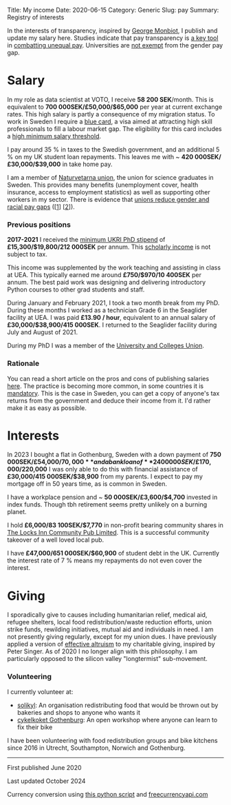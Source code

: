 Title: My income
Date: 2020-06-15
Category: Generic
Slug: pay
Summary: Registry of interests


In the interests of transparency, inspired by [George Monbiot](https://www.monbiot.com/registry-of-interests/), I publish and update my salary here. Studies indicate that pay transparency is [a key tool](https://www.payscale.com/data/pay-transparency) in [combatting unequal pay](https://www.aauw.org/resources/news/media/press-releases/salary-transparency-linked-to-smaller-gender-pay-gap/). Universities are [not exempt](https://hbr.org/2020/02/can-transparency-laws-fix-the-gender-wage-gap) from the gender pay gap.

# Salary

In my role as data scientist at VOTO, I receive **58 200 SEK**/month. This is equivalent to **700 000SEK/£50,000/$65,000** per year at current exchange rates. This high salary is partly a consequence of my migration status. To work in Sweden I require a [blue card](https://ec.europa.eu/home-affairs/policies/migration-and-asylum/legal-migration-and-integration/work/eu-blue-card_en), a visa aimed at attracting high skill professionals to fill a labour market gap. The eligibility for this card includes a [high minimum salary threshold](https://ec.europa.eu/immigration/blue-card/sweden_en).

I pay around 35 % in taxes to the Swedish government, and an additional 5 % on my UK student loan repayments. This leaves me with ~ **420 000SEK/£30,000/$39,000** in take home pay. 

I am a member of [Naturvetarna union](https://www.naturvetarna.se/), the union for science graduates in Sweden. This provides many benefits (unemployment cover, health insurance, access to employment statistics) as well as supporting other workers in my sector. There is evidence that [unions reduce gender and racial pay gaps](https://www.afscme.org/blog/studies-find-unions-close-gender-and-racial-pay-gaps) ([[1](https://nwlc.org/wp-content/uploads/2021/07/Union-Factsheet-9.8.21.pdf)] [[2](https://cdn.americanprogress.org/content/uploads/2021/08/03103606/UnionsWealth-brief-2.pdf)]).

### Previous positions

**2017-2021** I received the [minimum UKRI PhD stipend](https://www.ukri.org/skills/funding-for-research-training/) of **£15,300/$19,800/212 000SEK** per annum. This [scholarly income](https://www.gov.uk/hmrc-internal-manuals/employment-income-manual/eim06205) is not subject to tax.

This income was supplemented by the work teaching and assisting in class at UEA. This typically earned me around **£750/$970/10 400SEK** per annum. The best paid work was designing and delivering introductory Python courses to other grad students and staff.

During January and February 2021, I took a two month break from my PhD. During these months I worked as a technician Grade 6 in the Seaglider facility at UEA. I was paid **£13.90 / hour**, equivalent to an annual salary of **£30,000/$38,900/415 000SEK**. I returned to the Seaglider facility during July and August of 2021.

During my PhD I was a member of the [University and Colleges Union](https://www.ucu.org.uk/).

### Rationale

You can read a short article on the pros and cons of publishing salaries [here](https://time.com/5353848/salary-pay-transparency-work/). The practice is becoming more common, in some countries it is [mandatory](https://www.bbc.co.uk/news/magazine-40669239). This is the case in Sweden, you can get a copy of anyone's tax returns from the government and deduce their income from it. I'd rather make it as easy as possible.

# Interests

In 2023 I bought a flat in Gothenburg, Sweden with a down payment of **750 000SEK/£54,000/$70,000** and a bank loan of **2 400 000SEK/£170,000/$220,000** I was only able to do this with financial assistance of **£30,000/415 000SEK/$38,900**  from my parents. I expect to pay my mortgage off in 50 years time, as is common in Sweden.

I have a workplace pension and ~ **50 000SEK/£3,600/$4,700** invested in index funds. Though tbh retirement seems pretty unlikely on a burning planet.

I hold **£6,000/83 100SEK/$7,770** in non-profit bearing  community shares in [The Locks Inn Community Pub Limited](https://thelocksinn.com/). This is a successful community takeover of a well loved local pub.

I have **£47,000/651 000SEK/$60,900** of student debt in the UK. Currently the interest rate of 7 % means my repayments do not even cover the interest.

# Giving

I sporadically give to causes including humanitarian relief, medical aid, refugee shelters, local food redistribution/waste reduction efforts, union strike funds, rewilding initiatives, mutual aid and individuals in need. I am not presently giving regularly, except for my union dues. I have previously applied a version of [effective altruism](https://en.wikipedia.org/wiki/Effective_altruism) to my charitable giving, inspired by Peter Singer. As of 2020 I no longer align with this philosophy. I am particularly opposed to the silicon valley "longtermist" sub-movement.

### Volunteering

I currently volunteer at:

- [solikyl](https://solikyl.se/): An organisation redistributing food that would be thrown out by bakeries and shops to anyone who wants it
- [cykelkoket Gothenburg](https://www.cykelkoket.org/faq): An open workshop where anyone can learn to fix their bike

I have been volunteering with food redistribution groups and bike kitchens since 2016 in Utrecht, Southampton, Norwich and Gothenburg.

----------------------

First published June 2020

Last updated October 2024

Currency conversion using [this python script](https://github.com/callumrollo/callumrollo.github.io/blob/source/scripts/currency_convert.py) and [freecurrencyapi.com](https://api.freecurrencyapi.com)

